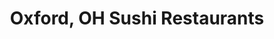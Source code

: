 ---
layout: city
title: Oxford, OH Sushi Restaurants
permalink: /ohio/oxford/
stateAbbr: OH
stateName: Ohio
cityName: Oxford

---